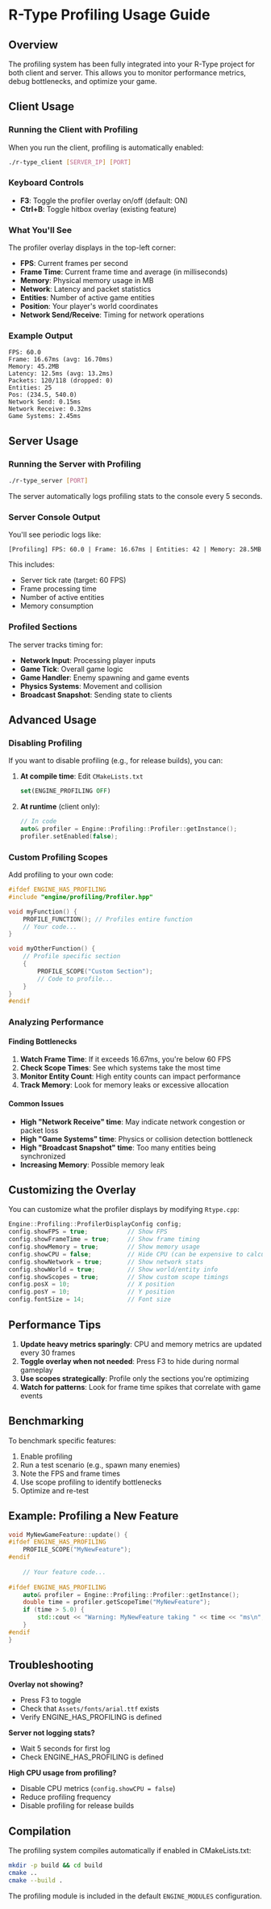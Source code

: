 # R-Type Profiling Usage Guide

## Overview

The profiling system has been fully integrated into your R-Type project for both client and server. This allows you to monitor performance metrics, debug bottlenecks, and optimize your game.

## Client Usage

### Running the Client with Profiling

When you run the client, profiling is automatically enabled:

```bash
./r-type_client [SERVER_IP] [PORT]
```

### Keyboard Controls

- **F3**: Toggle the profiler overlay on/off (default: ON)
- **Ctrl+B**: Toggle hitbox overlay (existing feature)

### What You'll See

The profiler overlay displays in the top-left corner:
- **FPS**: Current frames per second
- **Frame Time**: Current frame time and average (in milliseconds)
- **Memory**: Physical memory usage in MB
- **Network**: Latency and packet statistics
- **Entities**: Number of active game entities
- **Position**: Your player's world coordinates
- **Network Send/Receive**: Timing for network operations

### Example Output

```
FPS: 60.0
Frame: 16.67ms (avg: 16.70ms)
Memory: 45.2MB
Latency: 12.5ms (avg: 13.2ms)
Packets: 120/118 (dropped: 0)
Entities: 25
Pos: (234.5, 540.0)
Network Send: 0.15ms
Network Receive: 0.32ms
Game Systems: 2.45ms
```

## Server Usage

### Running the Server with Profiling

```bash
./r-type_server [PORT]
```

The server automatically logs profiling stats to the console every 5 seconds.

### Server Console Output

You'll see periodic logs like:

```
[Profiling] FPS: 60.0 | Frame: 16.67ms | Entities: 42 | Memory: 28.5MB
```

This includes:
- Server tick rate (target: 60 FPS)
- Frame processing time
- Number of active entities
- Memory consumption

### Profiled Sections

The server tracks timing for:
- **Network Input**: Processing player inputs
- **Game Tick**: Overall game logic
- **Game Handler**: Enemy spawning and game events
- **Physics Systems**: Movement and collision
- **Broadcast Snapshot**: Sending state to clients

## Advanced Usage

### Disabling Profiling

If you want to disable profiling (e.g., for release builds), you can:

1. **At compile time**: Edit `CMakeLists.txt`
   ```cmake
   set(ENGINE_PROFILING OFF)
   ```

2. **At runtime** (client only):
   ```cpp
   // In code
   auto& profiler = Engine::Profiling::Profiler::getInstance();
   profiler.setEnabled(false);
   ```

### Custom Profiling Scopes

Add profiling to your own code:

```cpp
#ifdef ENGINE_HAS_PROFILING
#include "engine/profiling/Profiler.hpp"

void myFunction() {
    PROFILE_FUNCTION(); // Profiles entire function
    // Your code...
}

void myOtherFunction() {
    // Profile specific section
    {
        PROFILE_SCOPE("Custom Section");
        // Code to profile...
    }
}
#endif
```

### Analyzing Performance

#### Finding Bottlenecks

1. **Watch Frame Time**: If it exceeds 16.67ms, you're below 60 FPS
2. **Check Scope Times**: See which systems take the most time
3. **Monitor Entity Count**: High entity counts can impact performance
4. **Track Memory**: Look for memory leaks or excessive allocation

#### Common Issues

- **High "Network Receive" time**: May indicate network congestion or packet loss
- **High "Game Systems" time**: Physics or collision detection bottleneck
- **High "Broadcast Snapshot" time**: Too many entities being synchronized
- **Increasing Memory**: Possible memory leak

## Customizing the Overlay

You can customize what the profiler displays by modifying `Rtype.cpp`:

```cpp
Engine::Profiling::ProfilerDisplayConfig config;
config.showFPS = true;           // Show FPS
config.showFrameTime = true;     // Show frame timing
config.showMemory = true;        // Show memory usage
config.showCPU = false;          // Hide CPU (can be expensive to calculate)
config.showNetwork = true;       // Show network stats
config.showWorld = true;         // Show world/entity info
config.showScopes = true;        // Show custom scope timings
config.posX = 10;                // X position
config.posY = 10;                // Y position
config.fontSize = 14;            // Font size
```

## Performance Tips

1. **Update heavy metrics sparingly**: CPU and memory metrics are updated every 30 frames
2. **Toggle overlay when not needed**: Press F3 to hide during normal gameplay
3. **Use scopes strategically**: Profile only the sections you're optimizing
4. **Watch for patterns**: Look for frame time spikes that correlate with game events

## Benchmarking

To benchmark specific features:

1. Enable profiling
2. Run a test scenario (e.g., spawn many enemies)
3. Note the FPS and frame times
4. Use scope profiling to identify bottlenecks
5. Optimize and re-test

## Example: Profiling a New Feature

```cpp
void MyNewGameFeature::update() {
#ifdef ENGINE_HAS_PROFILING
    PROFILE_SCOPE("MyNewFeature");
#endif
    
    // Your feature code...
    
#ifdef ENGINE_HAS_PROFILING
    auto& profiler = Engine::Profiling::Profiler::getInstance();
    double time = profiler.getScopeTime("MyNewFeature");
    if (time > 5.0) {
        std::cout << "Warning: MyNewFeature taking " << time << "ms\n";
    }
#endif
}
```

## Troubleshooting

**Overlay not showing?**
- Press F3 to toggle
- Check that `Assets/fonts/arial.ttf` exists
- Verify ENGINE_HAS_PROFILING is defined

**Server not logging stats?**
- Wait 5 seconds for first log
- Check ENGINE_HAS_PROFILING is defined

**High CPU usage from profiling?**
- Disable CPU metrics (`config.showCPU = false`)
- Reduce profiling frequency
- Disable profiling for release builds

## Compilation

The profiling system compiles automatically if enabled in CMakeLists.txt:

```bash
mkdir -p build && cd build
cmake ..
cmake --build .
```

The profiling module is included in the default `ENGINE_MODULES` configuration.
